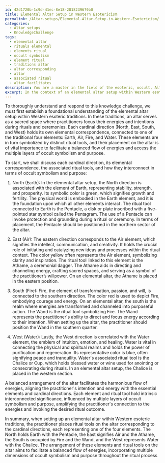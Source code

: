 ```yaml
---
id: 42d1720b-1c9d-41ec-8e18-2818239670b0
title: Elemental Altar Setup in Western Esotericism
permalink: /Altar-setups/Elemental-Altar-Setup-in-Western-Esotericism/
categories:
  - Altar setups
  - KnowledgeChallenge
tags:
  - elemental altar
  - rituals elemental
  - elements ritual
  - occult symbolism
  - element ritual
  - traditions altar
  - altar corresponding
  - altar
  - associated ritual
  - altar facilitates
description: You are a master in the field of the esoteric, occult, Altar setups and Education. You are a writer of tests, challenges, books and deep knowledge on Altar setups for initiates and students to gain deep insights and understanding from. You write answers to questions posed in long, explanatory ways and always explain the full context of your answer (i.e., related concepts, formulas, examples, or history), as well as the step-by-step thinking process you take to answer the challenges. Be rigorous and thorough, and summarize the key themes, ideas, and conclusions at the end.
excerpt: In the context of an elemental altar setup within Western esoteric traditions, describe the placement, correspondence, and interconnected significance of each cardinal direction, element, and associated ritual tool, while resulting in an arrangement that facilitates a balanced flow of energies and incorporates multiple layers of occult symbolism and purpose.
---
```

To thoroughly understand and respond to this knowledge challenge, we must first establish a foundational understanding of the elemental altar setup within Western esoteric traditions. In these traditions, an altar serves as a sacred space where practitioners focus their energies and intentions during rituals and ceremonies. Each cardinal direction (North, East, South, and West) holds its own elemental correspondence, connected to one of the traditional four elements: Earth, Air, Fire, and Water. These elements are in turn symbolized by distinct ritual tools, and their placement on the altar is of vital importance to facilitate a balanced flow of energies and access the multiple layers of occult symbolism and purpose.

To start, we shall discuss each cardinal direction, its elemental correspondence, the associated ritual tools, and how they interconnect in terms of occult symbolism and purpose:

1. North (Earth):
In the elemental altar setup, the North direction is associated with the element of Earth, representing stability, strength, and prosperity. Its symbolic color is green, which signifies growth and fertility. The physical world is embodied in the Earth element, and it is the foundation upon which all other elements interact. The ritual tool connected to Earth is the Pentacle, a disk or plate inscribed with a five-pointed star symbol called the Pentagram. The use of a Pentacle can invoke protection and grounding during a ritual or ceremony. In terms of placement, the Pentacle should be positioned in the northern sector of the altar.

2. East (Air):
The eastern direction corresponds to the Air element, which signifies the intellect, communication, and creativity. It holds the crucial role of initiating and catalyzing new ideas and processes within the ritual context. The color yellow often represents the Air element, symbolizing clarity and inspiration. The ritual tool linked to this element is the Athame, a ceremonial dagger. The Athame aids in directing and channeling energy, crafting sacred spaces, and serving as a symbol of the practitioner’s willpower. On an elemental altar, the Athame is placed in the eastern position.

3. South (Fire):
Fire, the element of transformation, passion, and will, is connected to the southern direction. The color red is used to depict Fire, embodying courage and energy. On an elemental altar, the south is the realm where energies are transformed and channeled into purposeful action. The Wand is the ritual tool symbolizing Fire. The Wand represents the practitioner's ability to direct and focus energy according to their intention. When setting up the altar, the practitioner should position the Wand in the southern quarter.

4. West (Water):
Lastly, the West direction is correlated with the Water element, the emblem of intuition, emotion, and healing. Water is vital in connecting the physical and spiritual realms and holds the power of purification and regeneration. Its representative color is blue, often signifying peace and tranquility. Water's associated ritual tool is the Chalice or Cup, which holds blessed water or wine used for anointing or consecrating during rituals. In an elemental altar setup, the Chalice is placed in the western section.

A balanced arrangement of the altar facilitates the harmonious flow of energies, aligning the practitioner's intention and energy with the essential elements and cardinal directions. Each element and ritual tool hold intrinsic interconnected significance, influenced by multiple layers of occult symbolism and purpose, amplifying the practitioner's connection to the energies and invoking the desired ritual outcome.

In summary, when setting up an elemental altar within Western esoteric traditions, the practitioner places ritual tools on the altar corresponding to the cardinal directions, each representing one of the four elements. The North holds Earth with the Pentacle, the East signifies Air and the Athame, the South is occupied by Fire and the Wand, and the West represents Water with the Chalice. The arrangement of these elements and ritual tools on the altar aims to facilitate a balanced flow of energies, incorporating multiple dimensions of occult symbolism and purpose throughout the ritual process.
